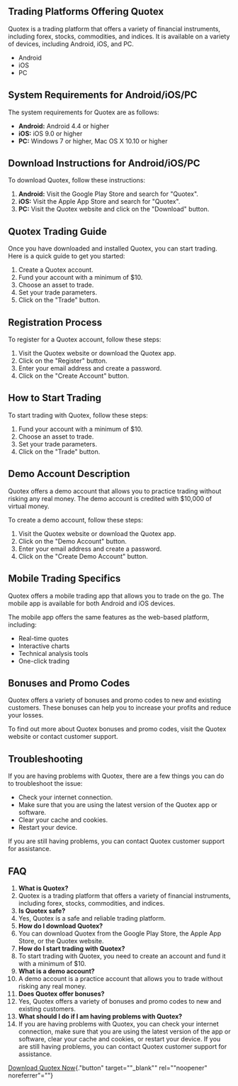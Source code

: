 ## Trading Platforms Offering Quotex

Quotex is a trading platform that offers a variety of financial
instruments, including forex, stocks, commodities, and indices. It is
available on a variety of devices, including Android, iOS, and PC.

-   Android
-   iOS
-   PC

## System Requirements for Android/iOS/PC

The system requirements for Quotex are as follows:

-   **Android:** Android 4.4 or higher
-   **iOS:** iOS 9.0 or higher
-   **PC:** Windows 7 or higher, Mac OS X 10.10 or higher

## Download Instructions for Android/iOS/PC

To download Quotex, follow these instructions:

1.  **Android:** Visit the Google Play Store and search for
    "Quotex".
2.  **iOS:** Visit the Apple App Store and search for "Quotex".
3.  **PC:** Visit the Quotex website and click on the "Download"
    button.

## Quotex Trading Guide

Once you have downloaded and installed Quotex, you can start trading.
Here is a quick guide to get you started:

1.  Create a Quotex account.
2.  Fund your account with a minimum of \$10.
3.  Choose an asset to trade.
4.  Set your trade parameters.
5.  Click on the "Trade" button.

## Registration Process

To register for a Quotex account, follow these steps:

1.  Visit the Quotex website or download the Quotex app.
2.  Click on the "Register" button.
3.  Enter your email address and create a password.
4.  Click on the "Create Account" button.

## How to Start Trading

To start trading with Quotex, follow these steps:

1.  Fund your account with a minimum of \$10.
2.  Choose an asset to trade.
3.  Set your trade parameters.
4.  Click on the "Trade" button.

## Demo Account Description

Quotex offers a demo account that allows you to practice trading without
risking any real money. The demo account is credited with \$10,000 of
virtual money.

To create a demo account, follow these steps:

1.  Visit the Quotex website or download the Quotex app.
2.  Click on the "Demo Account" button.
3.  Enter your email address and create a password.
4.  Click on the "Create Demo Account" button.

## Mobile Trading Specifics

Quotex offers a mobile trading app that allows you to trade on the go.
The mobile app is available for both Android and iOS devices.

The mobile app offers the same features as the web-based platform,
including:

-   Real-time quotes
-   Interactive charts
-   Technical analysis tools
-   One-click trading

## Bonuses and Promo Codes

Quotex offers a variety of bonuses and promo codes to new and existing
customers. These bonuses can help you to increase your profits and
reduce your losses.

To find out more about Quotex bonuses and promo codes, visit the Quotex
website or contact customer support.

## Troubleshooting

If you are having problems with Quotex, there are a few things you can
do to troubleshoot the issue:

-   Check your internet connection.
-   Make sure that you are using the latest version of the Quotex app or
    software.
-   Clear your cache and cookies.
-   Restart your device.

If you are still having problems, you can contact Quotex customer
support for assistance.

## FAQ

1.  **What is Quotex?**
2.  Quotex is a trading platform that offers a variety of financial
    instruments, including forex, stocks, commodities, and indices.
3.  **Is Quotex safe?**
4.  Yes, Quotex is a safe and reliable trading platform.
5.  **How do I download Quotex?**
6.  You can download Quotex from the Google Play Store, the Apple App
    Store, or the Quotex website.
7.  **How do I start trading with Quotex?**
8.  To start trading with Quotex, you need to create an account and fund
    it with a minimum of \$10.
9.  **What is a demo account?**
10. A demo account is a practice account that allows you to trade
    without risking any real money.
11. **Does Quotex offer bonuses?**
12. Yes, Quotex offers a variety of bonuses and promo codes to new and
    existing customers.
13. **What should I do if I am having problems with Quotex?**
14. If you are having problems with Quotex, you can check your internet
    connection, make sure that you are using the latest version of the
    app or software, clear your cache and cookies, or restart your
    device. If you are still having problems, you can contact Quotex
    customer support for assistance.

[Download Quotex
Now](\%22https://traff.sbs/quotexonelink\%22){."button"
target=""_blank"" rel=""noopener" noreferrer"=""}

